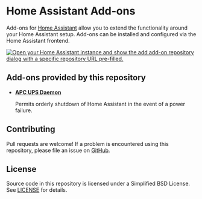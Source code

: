 # Home Assistant Add-ons

Add-ons for [Home Assistant][1] allow you to extend the functionality around
your Home Assistant setup. Add-ons can be installed and configured via the Home
Assistant frontend.

[![Open your Home Assistant instance and show the add add-on repository dialog
with a specific repository URL pre-filled.](https://my.home-assistant.io/badges/supervisor_add_addon_repository.svg)](https://my.home-assistant.io/redirect/supervisor_add_addon_repository/?repository_url=https%3A%2F%2Fgithub.com%2Fsstallion%2Fhomeassistant-addons)

## Add-ons provided by this repository

- **[APC UPS Daemon](/apcupsd)**

    Permits orderly shutdown of Home Assistant in the event of a power failure.

## Contributing

Pull requests are welcome! If a problem is encountered using this repository,
please file an issue on [GitHub][2].

## License

Source code in this repository is licensed under a Simplified BSD License. See
[LICENSE][3] for details.

[1]: https://www.home-assistant.io/
[2]: https://github.com/sstallion/homeassistant-addons/issues
[3]: https://github.com/sstallion/homeassistant-addons/blob/main/LICENSE
